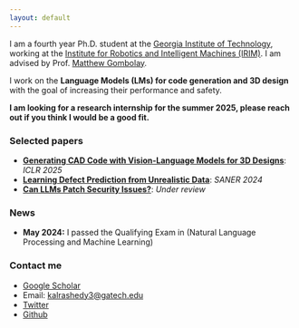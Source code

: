 ```yaml
---
layout: default
---
```



I am a fourth year Ph.D. student at the [Georgia Institute of Technology](https://gatech.edu/), working at the [Institute for Robotics and Intelligent Machines (IRIM)](https://research.gatech.edu/robotics). I am advised by Prof. [Matthew Gombolay](https://sites.gatech.edu/matthew-gombolay/).

I work on the **Language Models (LMs) for code generation and 3D design** with the goal of increasing their performance and safety.

**I am looking for a research internship for the summer 2025, please reach out if you think I would be a good fit.**


 
### Selected papers
- **[Generating CAD Code with Vision-Language Models for 3D Designs](https://arxiv.org/pdf/2410.05340)**: *ICLR 2025*
- **[Learning Defect Prediction from Unrealistic Data](https://arxiv.org/pdf/2311.00931)**: *SANER 2024*
- **[Can LLMs Patch Security Issues?](https://arxiv.org/pdf/2312.00024)**: *Under review*


### News
- **May 2024:** I passed the Qualifying Exam in (Natural Language Processing and Machine Learning)


### Contact me
- [Google Scholar](https://scholar.google.com/citations?view_op=list_works&hl=en&hl=en&user=7j0jTzYAAAAJ)
- Email: kalrashedy3@gatech.edu
- [Twitter](https://twitter.com/Kamel773)
- [Github](https://github.com/Kamel773)

